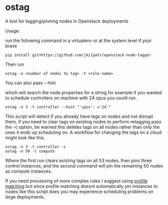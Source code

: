 # ostag
A tool for tagging/pinning nodes in Openstack deployments

Usage:

run the following command in a virtualenv or at the system level if your brave

	pip install git+https://github.com/jkilpatr/openstack-node-tagger

Then run

 	ostag -n <number of nodes to tag> -t <role name>

You can also pass --hint <search string> which will search the node properties for a string
for example if you wanted to schedule controllers on machine with 24 cpus you could run.

	ostag -n 3 -t controller --hint "'cpus': u'24'"

This script will detect if you already have tags on nodes and not disrupt them, if you need to clear
tags on existing nodes to perform retagging pass the -c option, be warned this deletes tags on all nodes
rather than only the ones it ends up scheduling on. A workflow for changing the tags on a cloud might look
like this.

	ostag -n 3 -t controller -c
	ostag -n 50 -t compute

Where the first run clears existing tags on all 53 nodes, then pins three control instances, and the second command
will pin the remaining 50 nodes as compute instances.

If you need processing of more complex rules I suggest using [profile matching](https://docs.openstack.org/developer/tripleo-docs/advanced_deployment/profile_matching.html) but since profile matching doesnt automatically pin
instances to nodes like this script does you may experience scheduling problems on large deployments.
